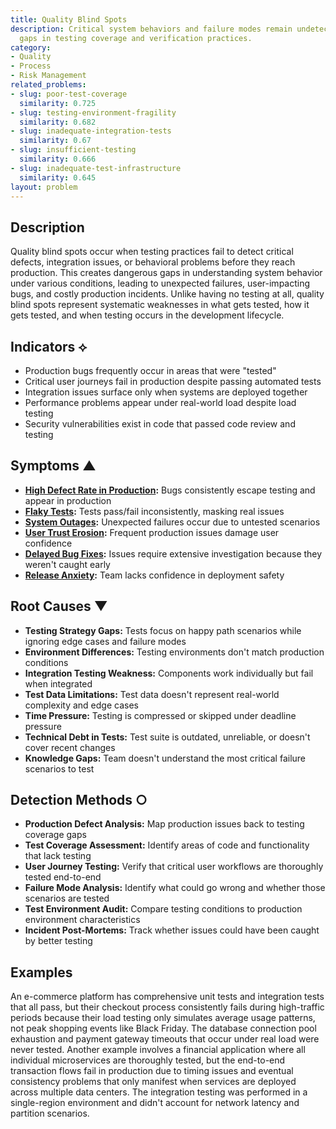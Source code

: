 ```yaml
---
title: Quality Blind Spots
description: Critical system behaviors and failure modes remain undetected due to
  gaps in testing coverage and verification practices.
category:
- Quality
- Process
- Risk Management
related_problems:
- slug: poor-test-coverage
  similarity: 0.725
- slug: testing-environment-fragility
  similarity: 0.682
- slug: inadequate-integration-tests
  similarity: 0.67
- slug: insufficient-testing
  similarity: 0.666
- slug: inadequate-test-infrastructure
  similarity: 0.645
layout: problem
---
```


## Description

Quality blind spots occur when testing practices fail to detect critical defects, integration issues, or behavioral problems before they reach production. This creates dangerous gaps in understanding system behavior under various conditions, leading to unexpected failures, user-impacting bugs, and costly production incidents. Unlike having no testing at all, quality blind spots represent systematic weaknesses in what gets tested, how it gets tested, and when testing occurs in the development lifecycle.

## Indicators ⟡

- Production bugs frequently occur in areas that were "tested"
- Critical user journeys fail in production despite passing automated tests
- Integration issues surface only when systems are deployed together
- Performance problems appear under real-world load despite load testing
- Security vulnerabilities exist in code that passed code review and testing

## Symptoms ▲

- **[High Defect Rate in Production](high-defect-rate-in-production.md):** Bugs consistently escape testing and appear in production
- **[Flaky Tests](flaky-tests.md):** Tests pass/fail inconsistently, masking real issues
- **[System Outages](system-outages.md):** Unexpected failures occur due to untested scenarios
- **[User Trust Erosion](user-trust-erosion.md):** Frequent production issues damage user confidence
- **[Delayed Bug Fixes](delayed-bug-fixes.md):** Issues require extensive investigation because they weren't caught early
- **[Release Anxiety](release-anxiety.md):** Team lacks confidence in deployment safety

## Root Causes ▼

- **Testing Strategy Gaps:** Tests focus on happy path scenarios while ignoring edge cases and failure modes
- **Environment Differences:** Testing environments don't match production conditions
- **Integration Testing Weakness:** Components work individually but fail when integrated
- **Test Data Limitations:** Test data doesn't represent real-world complexity and edge cases
- **Time Pressure:** Testing is compressed or skipped under deadline pressure
- **Technical Debt in Tests:** Test suite is outdated, unreliable, or doesn't cover recent changes
- **Knowledge Gaps:** Team doesn't understand the most critical failure scenarios to test

## Detection Methods ○

- **Production Defect Analysis:** Map production issues back to testing coverage gaps
- **Test Coverage Assessment:** Identify areas of code and functionality that lack testing
- **User Journey Testing:** Verify that critical user workflows are thoroughly tested end-to-end
- **Failure Mode Analysis:** Identify what could go wrong and whether those scenarios are tested
- **Test Environment Audit:** Compare testing conditions to production environment characteristics
- **Incident Post-Mortems:** Track whether issues could have been caught by better testing

## Examples

An e-commerce platform has comprehensive unit tests and integration tests that all pass, but their checkout process consistently fails during high-traffic periods because their load testing only simulates average usage patterns, not peak shopping events like Black Friday. The database connection pool exhaustion and payment gateway timeouts that occur under real load were never tested. Another example involves a financial application where all individual microservices are thoroughly tested, but the end-to-end transaction flows fail in production due to timing issues and eventual consistency problems that only manifest when services are deployed across multiple data centers. The integration testing was performed in a single-region environment and didn't account for network latency and partition scenarios.